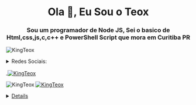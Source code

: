 <h1 align="center">Ola 👋, Eu Sou o Teox</h1>
<h3 align="center">Sou um programador de Node JS, Sei o basico de Html,css,js,c,c++ e PowerShell Script que mora em Curitiba PR</h3>

<p align="left"> <img src="https://komarev.com/ghpvc/?username=KingTeox&label=Profile%20views&color=c111e4&style=flat-square" alt="KingTeox" /> </p>
<details>
<summary>Redes Sociais:</summary>
<a href="https://twitter.com/KingTeox/" target="blank"> 
<img align="center" src="https://cdn-icons-png.flaticon.com/128/733/733579.png" alt="KingTeox" height="40" width="40"</a>
<a href="https://instagram.com/kingxteox/" target="blank"> 
<img align="center" src="https://cdn-icons-png.flaticon.com/128/174/174855.png" alt="KingTeox" height="40" width="40"</a>
<a href="https://www.facebook.com/profile.php?id=100008257969126" target="blank"> 
<img align="center" src="https://cdn-icons-png.flaticon.com/512/733/733547.png" alt="KingTeox" height="40" width="40"</a>
</details>
<p>&nbsp;<img align="center" src="https://github-readme-stats.vercel.app/api?username=KingTeox&show_icons=true&theme=github_dark&locale=pt-br" alt="KingTeox" /></p>

<p><img align="left" src="https://github-readme-stats.vercel.app/api/top-langs?username=KingTeox&show_icons=true&theme=github_dark&locale=pt-br" alt="KingTeox" /></p>

<p><img align="center" src="https://github-readme-streak-stats.herokuapp.com/?user=KingTeox&theme=dark" alt="KingTeox" /></p>
<details>Discord:</summary>
![DiscordProfileBanner](https://discord.c99.nl/widget/theme-1/462980817040310283.png)
</details>
